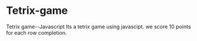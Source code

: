 # Tetrix-game
Tetrix game--Javascript
Its a tetrix game using javascipt. we score 10 points for each row completion.
